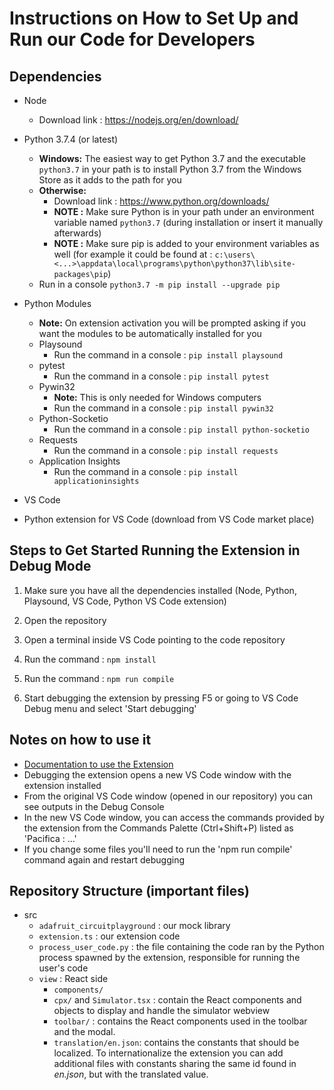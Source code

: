 # Instructions on How to Set Up and Run our Code for Developers

## Dependencies

- Node

  - Download link : https://nodejs.org/en/download/

- Python 3.7.4 (or latest)

  - **Windows:** The easiest way to get Python 3.7 and the executable `python3.7` in your path is to install Python 3.7 from the Windows Store as it adds to the path for you
  - **Otherwise:**
    - Download link : https://www.python.org/downloads/
    - **NOTE :** Make sure Python is in your path under an environment variable named `python3.7` (during installation or insert it manually afterwards)
    - **NOTE :** Make sure pip is added to your environment variables as well
      (for example it could be found at : `c:\users\<...>\appdata\local\programs\python\python37\lib\site-packages\pip`)
  - Run in a console `python3.7 -m pip install --upgrade pip`

- Python Modules

  - **Note:** On extension activation you will be prompted asking if you want the modules to be automatically installed for you
  - Playsound
    - Run the command in a console : `pip install playsound`
  - pytest
    - Run the command in a console : `pip install pytest`
  - Pywin32
    - **Note:** This is only needed for Windows computers
    - Run the command in a console : `pip install pywin32`
  - Python-Socketio
    - Run the command in a console : `pip install python-socketio`
  - Requests
    - Run the command in a console : `pip install requests`
  - Application Insights
    - Run the command in a console : `pip install applicationinsights`

- VS Code

- Python extension for VS Code (download from VS Code market place)

## Steps to Get Started Running the Extension in Debug Mode

1. Make sure you have all the dependencies installed (Node, Python, Playsound, VS Code, Python VS Code extension)

2. Open the repository

3. Open a terminal inside VS Code pointing to the code repository

4. Run the command : `npm install`

5. Run the command : `npm run compile`

6. Start debugging the extension by pressing F5 or going to VS Code Debug menu and select 'Start debugging'

## Notes on how to use it

- [Documentation to use the Extension](/docs/how-to-use.md)
- Debugging the extension opens a new VS Code window with the extension installed
- From the original VS Code window (opened in our repository) you can see outputs in the Debug Console
- In the new VS Code window, you can access the commands provided by the extension from the Commands Palette (Ctrl+Shift+P)
  listed as 'Pacifica : ...'
- If you change some files you'll need to run the 'npm run compile' command again and restart debugging

## Repository Structure (important files)

- src
  - `adafruit_circuitplayground` : our mock library
  - `extension.ts` : our extension code
  - `process_user_code.py` : the file containing the code ran by the Python process spawned by the extension, responsible for running the user's code
  - `view` : React side
    - `components/`
    - `cpx/` and `Simulator.tsx` : contain the React components and objects to display and handle the simulator webview
    - `toolbar/` : contains the React components used in the toolbar and the modal.
    - `translation/en.json`: contains the constants that should be localized. To internationalize the extension you can add additional files with constants sharing the same id found in _en.json_, but with the translated value.
